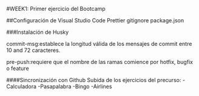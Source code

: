 #WEEK1: Primer ejercicio del Bootcamp

##Configuración de Visual Studio Code
Prettier
gitignore
package.json

###Instalación de Husky

commit-msg:establece la longitud válida de los mensajes de commit entre 10 and 72 caracteres.

pre-push:requiere que el nombre de las ramas comience por hotfix, bugfix o feature

####Sincronización con Github
Subida de los ejercicios del precurso:
-Calculadora
-Pasapalabra
-Bingo
-Airlines
